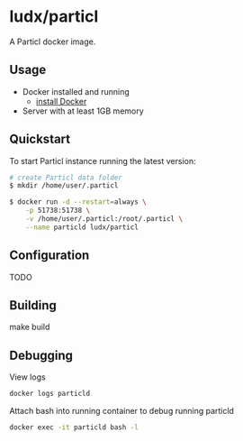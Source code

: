 # ludx/particl

A Particl docker image.

## Usage

* Docker installed and running
  * [install Docker](https://docs.docker.com/engine/installation/)
* Server with at least 1GB memory


## Quickstart

To start Particl instance running the latest version:

```sh
# create Particl data folder
$ mkdir /home/user/.particl

$ docker run -d --restart=always \
    -p 51738:51738 \
    -v /home/user/.particl:/root/.particl \
    --name particld ludx/particl
```

## Configuration

TODO

## Building

make build

## Debugging

View logs

```sh
docker logs particld
```

Attach bash into running container to debug running particld

```sh
docker exec -it particld bash -l
```
